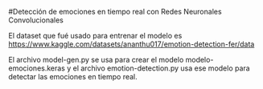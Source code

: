 #Detección de emociones en tiempo real con Redes Neuronales Convolucionales

El dataset que fué usado para entrenar el modelo es https://www.kaggle.com/datasets/ananthu017/emotion-detection-fer/data

El archivo model-gen.py se usa para crear el modelo modelo-emociones.keras y el archivo emotion-detection.py usa ese modelo para detectar las emociones en tiempo real.
